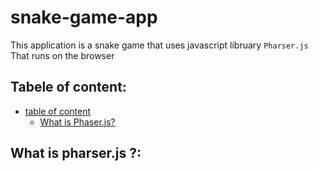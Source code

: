 # snake-game-app

This application is a snake game that uses javascript libruary `Pharser.js`
That runs on the browser

## Tabele of content:

* [table of content](#tabele-of-content)
    * [What is Phaser.js?](#what-is-pharserjs-)
    

## What is pharser.js ?:



